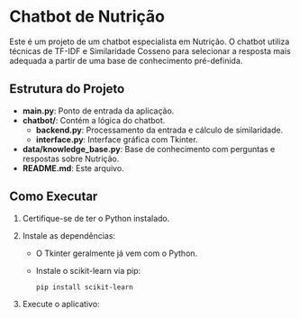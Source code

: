 # Chatbot de Nutrição

Este é um projeto de um chatbot especialista em Nutrição. O chatbot utiliza técnicas de TF-IDF e Similaridade Cosseno para selecionar a resposta mais adequada a partir de uma base de conhecimento pré-definida.

## Estrutura do Projeto

- **main.py**: Ponto de entrada da aplicação.
- **chatbot/**: Contém a lógica do chatbot.
  - **backend.py**: Processamento da entrada e cálculo de similaridade.
  - **interface.py**: Interface gráfica com Tkinter.
- **data/knowledge_base.py**: Base de conhecimento com perguntas e respostas sobre Nutrição.
- **README.md**: Este arquivo.

## Como Executar

1. Certifique-se de ter o Python instalado.
2. Instale as dependências:
   - O Tkinter geralmente já vem com o Python.
   - Instale o scikit-learn via pip:
   
     ```
     pip install scikit-learn
     ```

3. Execute o aplicativo:

